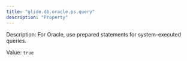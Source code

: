 ```yaml
---
title: "glide.db.oracle.ps.query"
description: "Property"
---
```


Description: For Oracle, use prepared statements for system-executed queries.

Value: `true`